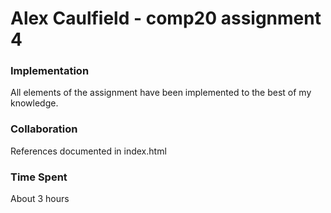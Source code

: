 # Alex Caulfield - comp20 assignment 4

### Implementation
All elements of the assignment have been implemented to the best of my knowledge.

### Collaboration
References documented in index.html

### Time Spent
About 3 hours